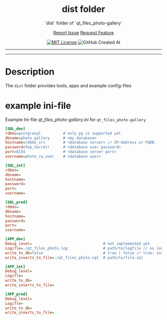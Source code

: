 <div id="top" align="center">
<h1>dist folder</h1>

<p>`dist` folder of `qt_files_photo-gallery`</p>

[Report Issue](https://github.com/Zheng-Bote/gha-doctoc/issues) [Request Feature](https://github.com/Zheng-Bote/gha-doctoc/pulls)

[![MIT License](https://img.shields.io/badge/License-MIT-green.svg)](https://choosealicense.com/licenses/mit/)
![GitHub Created At](https://img.shields.io/github/created-at/Zheng-Bote/gha-doctoc)

</div>

<hr>

<!-- START doctoc -->

<!-- END doctoc -->

<hr>

# Description

The `dist` folder provides tools, apps and example config-files

# example ini-file

Example Ini-file _qt_files_photo-gallery.ini_ for `qt_files_photo-gallery`

```Ini
[SQL_dev]
rdbms=postgresql          # only pg is supported yet
dbname=photo_gallery      # <my database>
hostname=rdbms_srv        # <database server> // IP-Address or FQDN
password=Top_Secret!      # <database user password>
port=8154                 # <database server port>
username=photo_rw_user    # <database user>

[SQL_int]
rdbms=
dbname=
hostname=
password=
port=
username=

[SQL_prod]
rdbms=
dbname=
hostname=
password=
port=
username=

[APP_dev]
Debug_level=                                # not implemented yet
Logifle=./qt_files_photo.log                # path/to/logfile // no logrotate by app qt_files_photo-gallery
write_to_db=false                           # true | false // true: insert vals into DB | false: write sql inserts into file
write_inserts_to_file=./qt_files_photo.sql  # path/to/file.sql

[APP_int]
Debug_level=
Logifle=
write_to_db=
write_inserts_to_file=

[APP_prod]
Debug_level=
Logifle=
write_to_db=
write_inserts_to_file=
```
